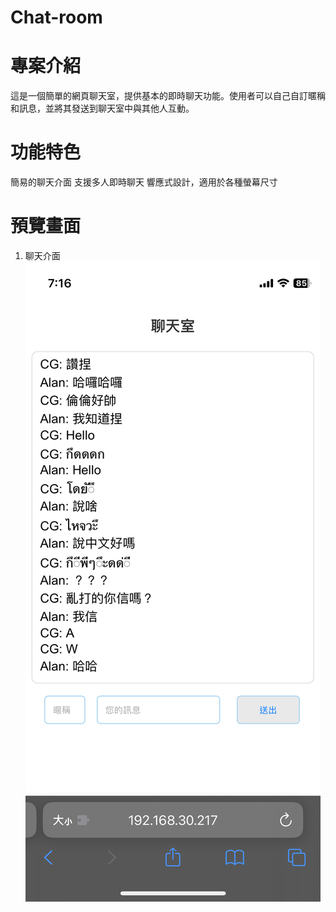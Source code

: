 # Chat-room

# 專案介紹
這是一個簡單的網頁聊天室，提供基本的即時聊天功能。使用者可以自己自訂暱稱和訊息，並將其發送到聊天室中與其他人互動。

# 功能特色
簡易的聊天介面
支援多人即時聊天
響應式設計，適用於各種螢幕尺寸

# 預覽畫面
1. 聊天介面
![聊天介面](Demo/index.png)
